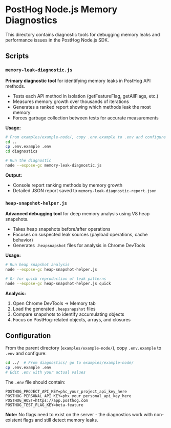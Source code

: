 # PostHog Node.js Memory Diagnostics

This directory contains diagnostic tools for debugging memory leaks and performance issues in the PostHog Node.js SDK.

## Scripts

### `memory-leak-diagnostic.js`

**Primary diagnostic tool** for identifying memory leaks in PostHog API methods.

- Tests each API method in isolation (getFeatureFlag, getAllFlags, etc.)
- Measures memory growth over thousands of iterations
- Generates a ranked report showing which methods leak the most memory
- Forces garbage collection between tests for accurate measurements

**Usage:**

```bash
# From examples/example-node/, copy .env.example to .env and configure your API keys
cd ..
cp .env.example .env
cd diagnostics

# Run the diagnostic
node --expose-gc memory-leak-diagnostic.js
```

**Output:**

- Console report ranking methods by memory growth
- Detailed JSON report saved to `memory-leak-diagnostic-report.json`

### `heap-snapshot-helper.js`

**Advanced debugging tool** for deep memory analysis using V8 heap snapshots.

- Takes heap snapshots before/after operations
- Focuses on suspected leak sources (payload operations, cache behavior)
- Generates `.heapsnapshot` files for analysis in Chrome DevTools

**Usage:**

```bash
# Run heap snapshot analysis
node --expose-gc heap-snapshot-helper.js

# Or for quick reproduction of leak patterns
node --expose-gc heap-snapshot-helper.js quick
```

**Analysis:**

1. Open Chrome DevTools → Memory tab
2. Load the generated `.heapsnapshot` files
3. Compare snapshots to identify accumulating objects
4. Focus on PostHog-related objects, arrays, and closures

## Configuration

From the parent directory (`examples/example-node/`), copy `.env.example` to `.env` and configure:

```bash
cd ../  # From diagnostics/ go to examples/example-node/
cp .env.example .env
# Edit .env with your actual values
```

The `.env` file should contain:

```env
POSTHOG_PROJECT_API_KEY=phc_your_project_api_key_here
POSTHOG_PERSONAL_API_KEY=phx_your_personal_api_key_here
POSTHOG_HOST=https://app.posthog.com
POSTHOG_TEST_FLAG_KEY=beta-feature
```

**Note:** No flags need to exist on the server - the diagnostics work with non-existent flags and still detect memory leaks.
